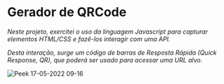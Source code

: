 # Gerador de QRCode

_Neste projeto, exercitei o uso da linguagem Javascript para capturar elementos HTML/CSS e fazê-los interagir com uma API._

_Desta interação, surge um código de barras de Resposta Rápida (Quick Response, QR), que poderá ser usado para acessar uma URL alvo._

![Peek 17-05-2022 09-16](https://user-images.githubusercontent.com/89730279/168810098-2ac9e4f6-08e0-45c3-b860-b0f5398c5ea2.gif)
